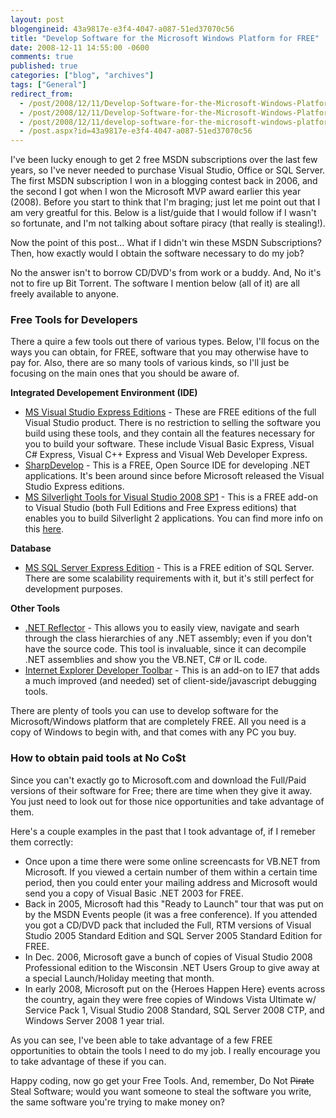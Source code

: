 ```yaml
---
layout: post
blogengineid: 43a9817e-e3f4-4047-a087-51ed37070c56
title: "Develop Software for the Microsoft Windows Platform for FREE"
date: 2008-12-11 14:55:00 -0600
comments: true
published: true
categories: ["blog", "archives"]
tags: ["General"]
redirect_from: 
  - /post/2008/12/11/Develop-Software-for-the-Microsoft-Windows-Platform-for-FREE.aspx
  - /post/2008/12/11/Develop-Software-for-the-Microsoft-Windows-Platform-for-FREE
  - /post/2008/12/11/develop-software-for-the-microsoft-windows-platform-for-free
  - /post.aspx?id=43a9817e-e3f4-4047-a087-51ed37070c56
---
```

<!-- more -->

I've been lucky enough to get 2 free MSDN subscriptions over the last few years, so I've never needed to purchase Visual Studio, Office or SQL Server. The first MSDN subscription I won in a blogging contest back in 2006, and the second I got when I won the Microsoft MVP award earlier this year (2008). Before you start to think that I'm braging; just let me point out that I am very greatful for this. Below is a list/guide that I would follow if I wasn't so fortunate, and I'm not talking about softare piracy (that really is stealing!).

Now the point of this post... What if I didn't win these MSDN Subscriptions? Then, how exactly would I obtain the software necessary to do my job?

No the answer isn't to borrow CD/DVD's from work or a buddy. And, No it's not to fire up Bit Torrent. The software I mention below (all of it) are all freely available to anyone.
<h3>Free Tools for Developers</h3>

There a quire a few tools out there of various types. Below, I'll focus on the ways you can obtain, for FREE, software that you may otherwise have to pay for. Also, there are so many tools of various kinds, so I'll just be focusing on the main ones that you should be aware of.

**Integrated Developement Environment (IDE)**
<ul>
<li><a href="http://www.microsoft.com/express/">MS Visual Studio Express Editions</a> - These are FREE editions of the full Visual Studio product. There is no restriction to selling the software you build using these tools, and they contain all the features necessary for you to build your software. These include Visual Basic Express, Visual C# Express, Visual C++ Express and Visual Web Developer Express. </li>
<li><a href="http://icsharpcode.net/OpenSource/SD/Default.aspx">SharpDevelop</a> - This is a FREE, Open Source IDE for developing .NET applications. It's been around since before Microsoft released the Visual Studio Express editions.</li>
<li><a href="http://www.microsoft.com/downloads/details.aspx?FamilyId=c22d6a7b-546f-4407-8ef6-d60c8ee221ed&amp;displaylang=en">MS Silverlight Tools for Visual Studio 2008 SP1</a> - This is a FREE add-on to Visual Studio (both Full Editions and Free Express editions) that enables you to build Silverlight 2 applications. You can find more info on this <a href="http://silverlight.net/GetStarted/">here</a>. </li>
</ul>

**Database**
<ul>
<li><a href="http://www.microsoft.com/express/sql/default.aspx">MS SQL Server Express Edition</a> - This is a FREE edition of SQL Server. There are some scalability requirements with it, but it's still perfect for development purposes. </li>
</ul>

**Other Tools**
<ul>
<li><a href="http://www.red-gate.com/products/reflector/">.NET Reflector</a> - This allows you to easily view, navigate and searh through the class hierarchies of any .NET assembly; even if you don't have the source code. This tool is invaluable, since it can decompile .NET assemblies and show you the VB.NET, C# or IL code. </li>
<li><a href="http://www.microsoft.com/downloads/details.aspx?familyid=e59c3964-672d-4511-bb3e-2d5e1db91038&amp;displaylang=en">Internet Explorer Developer Toolbar</a> - This is an add-on to IE7 that adds a much improved (and needed) set of client-side/javascript debugging tools. </li>
</ul>

There are plenty of tools you can use to develop software for the Microsoft/Windows platform that are completely FREE. All you need is a copy of Windows to begin with, and that comes with any PC you buy.
<h3>How to obtain paid tools at No Co$t</h3>

Since you can't exactly go to Microsoft.com and download the Full/Paid versions of their software for Free; there are time when they give it away. You just need to look out for those nice opportunities and take advantage of them.

Here's a couple examples in the past that I took advantage of, if I remeber them correctly:
<ul>
<li>Once upon a time there were some online screencasts for VB.NET from Microsoft. If you viewed a certain number of them within a certain time period, then you could enter your mailing address and Microsoft would send you a copy of Visual Basic .NET 2003 for FREE.</li>
<li>Back in 2005, Microsoft had this "Ready to Launch" tour that was put on by the MSDN Events people (it was a free conference). If you attended you got a CD/DVD pack that included the Full, RTM versions of Visual Studio 2005 Standard Edition and SQL Server 2005 Standard Edition for FREE.</li>
<li>In Dec. 2006, Microsoft gave a bunch of copies of Visual Studio 2008 Professional edition to the Wisconsin .NET Users Group to give away at a special Launch/Holiday meeting that month. </li>
<li>In early 2008, Microsoft put on the {Heroes Happen Here} events across the country, again they were free copies of Windows Vista Ultimate w/ Service Pack 1, Visual Studio 2008 Standard, SQL Server 2008 CTP, and Windows Server 2008 1 year trial.</li>
</ul>

As you can see, I've been able to take advantage of a few FREE opportunities to obtain the tools I need to do my job. I really encourage you to take advantage of these if you can.

 

Happy coding, now go get your Free Tools. And, remember, Do Not <span style="text-decoration: line-through;">Pirate</span> Steal Software; would you want someone to steal the software you write, the same software you're trying to make money on?

 
